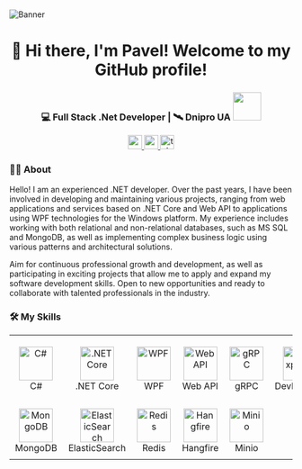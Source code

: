 <br clear="both">

![Banner](https://mir-s3-cdn-cf.behance.net/project_modules/max_1200/81bb4b165684019.640b6038d133e.gif)


###

<h1 align="center">👋 Hi there, I'm Pavel! Welcome to my GitHub profile! </h1>

###

<div align="center">
  <h3>💻 Full Stack .Net Developer | 🛰️ Dnipro UA <img src="https://media.giphy.com/media/WUlplcMpOCEmTGBtBW/giphy.gif" width="50"></h3>

  <p>
    <a href="mailto:youremail@example.com" target="_blank">
      <img src="https://img.shields.io/badge/Email-D14836?style=flat-square&logo=gmail&logoColor=white" height="25"/>
    </a>
    <a href="https://www.linkedin.com/in/pavlo-dykalo" target="_blank">
      <img src="https://img.shields.io/badge/LinkedIn-0A66C2?style=flat-square&logo=linkedin&logoColor=white" height="25"/>
    </a>
    <a href="https://t.me/pro101men" target="_blank">
      <img src="https://img.shields.io/badge/Telegram-26A5E4?style=flat-square&logo=telegram&logoColor=white" height="25" alt="telegram logo"/>
    </a>
  </p>
</div>
<!--
<div align="center">
  <img src="https://visitor-badge.laobi.icu/badge?page_id=crosswander.crosswander" />
</div>
-->
<h3 align="left">👩‍💻  About</h3>

<p align="left">Hello! I am an experienced .NET developer.
Over the past years, I have been involved in developing and maintaining various projects, ranging from web applications and services based on .NET Core and Web API to applications using WPF technologies for the Windows platform. My experience includes working with both relational and non-relational databases, such as MS SQL and MongoDB, as well as implementing complex business logic using various patterns and architectural solutions.

Aim for continuous professional growth and development, as well as participating in exciting projects that allow me to apply and expand my software development skills. Open to new opportunities and ready to collaborate with talented professionals in the industry. </p>

###

<h3 align="left">🛠️ My Skills</h3>

<table>
  <tr>
    <td align="center" style="padding:10px;">
      <img src="https://cdn.jsdelivr.net/gh/devicons/devicon/icons/csharp/csharp-original.svg" width="60" height="60" alt="C#" />
      <div>C#</div>
    </td>
    <td align="center" style="padding:10px;">
      <img src="https://cdn.jsdelivr.net/gh/devicons/devicon/icons/dot-net/dot-net-original.svg" width="60" height="60" alt=".NET Core" />
      <div>.NET Core</div>
    </td>
    <td align="center" style="padding:10px;">
      <img src="https://cdn.jsdelivr.net/gh/devicons/devicon/icons/windows8/windows8-original.svg" width="60" height="60" alt="WPF" />
      <div>WPF</div>
    </td>
    <td align="center" style="padding:10px;">
      <img src="https://cdn.jsdelivr.net/gh/devicons/devicon/icons/dot-net/dot-net-original.svg" width="60" height="60" alt="Web API" />
      <div>Web API</div>
    </td>
    <td align="center" style="padding:10px;">
      <img src="https://miro.medium.com/v2/resize:fit:640/format:webp/1*7grlavRpiwrdvU2rki8LPw.png" width="60" height="60" alt="gRPC" />
      <div>gRPC</div>
    </td>
    <td align="center" style="padding:10px;">
      <img src="https://avatars.githubusercontent.com/u/4243232?s=200&v=4" width="60" height="60" alt="DevExpress" />
      <div>DevExpress</div>
    </td>
    <td align="center" style="padding:10px;">
      <img src="https://cdn.jsdelivr.net/gh/devicons/devicon/icons/postgresql/postgresql-original.svg" width="60" height="60" alt="PostgreSQL" />
      <div>PostgreSQL</div>
    </td>
    <td align="center" style="padding:10px;">
      <img src="https://cdn.jsdelivr.net/gh/devicons/devicon/icons/microsoftsqlserver/microsoftsqlserver-plain.svg" width="60" height="60" alt="MS SQL" />
      <div>MS SQL</div>
    </td>
  </tr>
  <tr>
    <td align="center" style="padding:10px;">
      <img src="https://cdn.jsdelivr.net/gh/devicons/devicon/icons/mongodb/mongodb-original.svg" width="60" height="60" alt="MongoDB" />
      <div>MongoDB</div>
    </td>
    <td align="center" style="padding:10px;">
      <img src="https://cdn.jsdelivr.net/gh/devicons/devicon/icons/elasticsearch/elasticsearch-original.svg" width="60" height="60" alt="ElasticSearch" />
      <div>ElasticSearch</div>
    </td>
    <td align="center" style="padding:10px;">
      <img src="https://www.svgrepo.com/show/303460/redis-logo.svg" width="60" height="60" alt="Redis" />
      <div>Redis</div>
    </td>
    <td align="center" style="padding:10px;">
      <img src="https://avatars.githubusercontent.com/u/7880472?s=200&v=4" width="60" height="60" alt="Hangfire" />
      <div>Hangfire</div>
    </td>
    <td align="center" style="padding:10px;">
      <img src="https://blog.min.io/content/images/size/w2000/2019/05/0_hReq8dEVSFIYJMDv.png" width="60" height="60" alt="Minio" />
      <div>Minio</div>
    </td>
  </tr>
  
</table>

###
<!--
<h3 align="left">📊 My GitHub Stats</h3>

<p align="center">
  <img src="https://github-readme-stats.vercel.app/api?username=CrossWander&show_icons=true&theme=tokyonight" alt="GitHub Stats" />
</p>

<p align="center">
  <img src="https://github-readme-streak-stats.herokuapp.com/?user=CrossWander&theme=tokyonight" alt="GitHub Streak" />
</p>

<p align="center">
  <img src="https://github-readme-stats.vercel.app/api/top-langs/?username=CrossWander&layout=compact&theme=tokyonight" alt="Top Languages" />
</p>
-->
